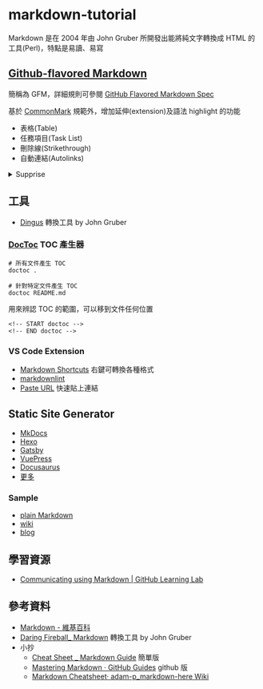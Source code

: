 # markdown-tutorial

Markdown 是在 2004 年由 John Gruber 所開發出能將純文字轉換成 HTML 的工具(Perl)，特點是易讀、易寫

## [Github-flavored Markdown](https://help.github.com/en/categories/writing-on-github)

簡稱為 GFM，詳細規則可參閱 [GitHub Flavored Markdown Spec](https://github.github.com/gfm/)

基於 [CommonMark](https://commonmark.org/) 規範外，增加延伸(extension)及語法 highlight 的功能

- 表格(Table)
- 任務項目(Task List)
- 刪除線(Strikethrough)
- 自動連結(Autolinks)

<details>
  <summary>Supprise</summary>
  
  ---
  
  [折疊內容](https://github.com/dear-github/dear-github/issues/166)
  
  ---
  
  ```html
  <details>
    <summary>Click to expand</summary>
    whatever
  </details>
  ```
</details>

## 工具

- [Dingus](https://daringfireball.net/projects/markdown/dingus) 轉換工具 by John Gruber

### [DocToc](https://github.com/thlorenz/doctoc) TOC 產生器

```shell
# 所有文件產生 TOC
doctoc .

# 針對特定文件產生 TOC
doctoc README.md
```

用來辨認 TOC 的範圍，可以移到文件任何位置

```
<!-- START doctoc -->
<!-- END doctoc -->
```

### VS Code Extension

- [Markdown Shortcuts](https://marketplace.visualstudio.com/items?itemName=mdickin.markdown-shortcuts) 右鍵可轉換各種格式
- [markdownlint](https://marketplace.visualstudio.com/items?itemName=DavidAnson.vscode-markdownlint)
- [Paste URL](https://marketplace.visualstudio.com/items?itemName=kukushi.pasteurl) 快速貼上連結

## Static Site Generator

- [MkDocs](https://www.mkdocs.org/) 
- [Hexo](https://hexo.io/)
- [Gatsby](https://www.gatsbyjs.org/)
- [VuePress](https://vuepress.vuejs.org/)
- [Docusaurus](https://docusaurus.io/)
- [更多](https://www.staticgen.com/)

### Sample

- [plain Markdown](https://github.com/vincentliu104/Learning-Together)
- [wiki](https://vincentliu99999.github.io/wiki/)
- [blog](https://vincentliu99999.github.io/)

## 學習資源

- [Communicating using Markdown | GitHub Learning Lab](https://lab.github.com/githubtraining/communicating-using-markdown)

## 參考資料

- [Markdown - 維基百科](https://zh.wikipedia.org/wiki/Markdown)
- [Daring Fireball_ Markdown](https://daringfireball.net/projects/markdown/) 轉換工具 by John Gruber
- 小抄
  - [Cheat Sheet _ Markdown Guide](https://www.markdownguide.org/cheat-sheet/) 簡單版
  - [Mastering Markdown · GitHub Guides](https://guides.github.com/features/mastering-markdown/) github 版
  - [Markdown Cheatsheet· adam-p_markdown-here Wiki](https://github.com/adam-p/markdown-here/wiki/Markdown-Cheatsheet)
